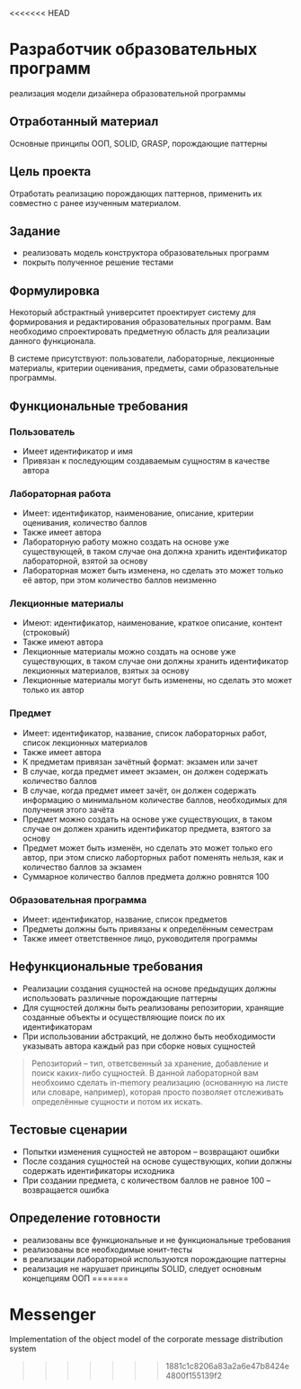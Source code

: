 <<<<<<< HEAD
# Разработчик образовательных программ
реализация модели дизайнера образовательной программы

## Отработанный материал

Основные принципы ООП, SOLID, GRASP, порождающие паттерны

## Цель проекта

Отработать реализацию порождающих паттернов, применить их совместно с ранее изученным материалом.

## Задание

- реализовать модель конструктора образовательных программ
- покрыть полученное решение тестами

## Формулировка

Некоторый абстрактный университет проектирует систему для формирования и редактирования образовательных программ. Вам
необходимо спроектировать предметную область для реализации данного функционала.

В системе присутствуют: пользователи, лабораторные, лекционные материалы, критерии оценивания, предметы, сами
образовательные программы.

## Функциональные требования

### Пользователь

- Имеет идентификатор и имя
- Привязан к последующим создаваемым сущностям в качестве автора

### Лабораторная работа

- Имеет: идентификатор, наименование, описание, критерии оценивания, количество баллов
- Также имеет автора
- Лабораторную работу можно создать на основе уже существующей, в таком случае она должна хранить идентификатор
  лабораторной, взятой за основу
- Лабораторная может быть изменена, но сделать это может только её автор, при этом количество баллов неизменно

### Лекционные материалы

- Имеют: идентификатор, наименование, краткое описание, контент (строковый)
- Также имеют автора
- Лекционные материалы можно создать на основе уже существующих, в таком случае они должны хранить идентификатор
  лекционных материалов, взятых за основу
- Лекционные материалы могут быть изменены, но сделать это может только их автор

### Предмет

- Имеет: идентификатор, название, список лабораторных работ, список лекционных материалов
- Также имеет автора
- К предметам привязан зачётный формат: экзамен или зачет
- В случае, когда предмет имеет экзамен, он должен содержать количество баллов
- В случае, когда предмет имеет зачёт, он должен содержать информацию о минимальном количестве баллов, необходимых для
  получения этого зачёта
- Предмет можно создать на основе уже существующих, в таком случае он должен хранить идентификатор предмета, взятого за
  основу
- Предмет может быть изменён, но сделать это может только его автор, при этом списко лаборторных работ поменять нельзя, как и количество баллов за экзамен
- Суммарное количество баллов предмета должно ровнятся 100

### Образовательная программа

- Имеет: идентификатор, название, список предметов
- Предметы должны быть привязаны к определённым семестрам
- Также имеет ответственное лицо, руководителя программы

## Нефункциональные требования

- Реализации создания сущностей на основе предыдущих должны использовать различные порождающие паттерны
- Для сущностей должны быть реализованы репозитории, хранящие созданные объекты и осуществляющие поиск по их
  идентификаторам
- При использовании абстракций, не должно быть необходимости указывать автора каждый раз при сборке новых сущностей

> Репозиторий – тип, ответсвенный за хранение, добавление и поиск каких-либо сущностей. В данной лабораторной вам необхоимо сделать in-memory реализацию (основанную на листе или словаре, например), которая просто позволяет отслеживать определённые сущности и потом их искать.

## Тестовые сценарии

- Попытки изменения сущностей не автором – возвращают ошибки
- После создания сущностей на основе существующих, копии должны содержать идентификаторы исходника
- При создании предмета, с количеством баллов не равное 100 – возвращается ошибка

## Определение готовности

- реализованы все функциональные и не функциональные требования
- реализованы все необходимые юнит-тесты
- в реализации лабораторной используются порождающие паттерны
- реализация не нарушает принципы SOLID, следует основным концепциям ООП
=======
# Messenger
Implementation of the object model of the corporate message distribution system
>>>>>>> 1881c1c8206a83a2a6e47b8424e4800f155139f2
